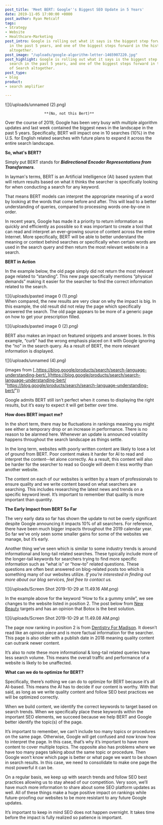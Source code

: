 ```yaml
---
post_title: 'Meet BERT: Google''s Biggest SEO Update in 5 Years'
date: 2019-11-05 17:00:00 +0000
post_author: Ryan Metcalf
tags:
- Strategy
- Website
- Healthcare-Marketing
post_intro: Google is rolling out what it says is the biggest step forward for search
  in the past 5 years, and one of the biggest steps forward in the history of Search
  altogether.
post_image: "/uploads/google-algorithm-letter-1465907220.jpg"
post_highlight: Google is rolling out what it says is the biggest step forward for
  search in the past 5 years, and one of the biggest steps forward in the history
  of Search altogether.
post_type:
- blog
product:
- search amplifier

---
```

![](/uploads/unnamed (2).png)

                      **(No, not this Bert)**

Over the course of 2019, Google has been very busy with multiple algorithm updates and last week contained the biggest news in the landscape in the past 5 years. Specifically, BERT will impact one in 10 searches (10%) in the U.S. for English related searches with future plans to expand it across the entire search landscape.

**So, what's  BERT?**

Simply put BERT stands for **_Bidirectional Encoder Representations from Transformers_**. 

In layman's terms, BERT is an Artificial Intelligence (AI) based system that will return results based on what it thinks the searcher is specifically looking for when conducting a search for any keyword. 

That means BERT models can interpret the appropriate meaning of a word by looking at the words that come before and after. This will lead to a better understanding of queries, compared to processing words one-by-one in order.

In recent years, Google has made it a priority to return information as quickly and efficiently as possible so it was important to create a tool that can read and interpret an ever-growing source of content across the entire Internet. More specifically, BERT will be able to better understand the meaning or context behind searches or specifically when certain words are used in the search query and then return the most relevant website in a search.

**BERT in Action**

In the example below, the old page simply did not return the most relevant page related to “standing”. This new page specifically mentions “physical demands” making it easier for the searcher to find the correct information related to the search.

  
  
![](/uploads/pasted image 0 (1).png)  
When compared, the new results are very clear on why the impact is big. In this example, the old result did not relay the page which specifically answered the search. The old page appears to be more of a generic page on how to get your prescription filled.  
  
  
  
![](/uploads/pasted image 0 (2).png)

BERT also makes an impact on featured snippets and answer boxes. In this example, “curb” had the wrong emphasis placed on it with Google ignoring the “no” in the search query. As a result of BERT, the more relevant information is displayed.

![](/uploads/unnamed (4).png)

(images from [_https://blog.google/products/search/search-language-understanding-bert/_](https://blog.google/products/search/search-language-understanding-bert/ "https://blog.google/products/search/search-language-understanding-bert/"))

Google admits BERT still isn’t perfect when it comes to displaying the right results, but it’s easy to expect it will get better over time.

  
**How does BERT impact me?**

In the short term, there may be fluctuations in rankings meaning you might see either a temporary drop or an increase in performance. There is no reason to be alarmed here. Whenever an update is announced volatility happens throughout the search landscape as things settle.

In the long term, websites with poorly written content are likely to lose a lot of ground from BERT. Poor content makes it harder for AI to read and interpret the content--let alone correctly. As a result, this content will also be harder for the searcher to read so Google will deem it less worthy than another website.

The content on each of our websites is written by a team of professionals to ensure quality and we write content based on what searchers are searching. This includes researching the latest news and trends on a specific keyword level. It’s important to remember that quality is more important than quantity.

**The Early Impact from BERT So Far**

The very early data so far has shown the update to not be overly significant despite Google announcing it impacts 10% of all searchers. For reference, there have been much bigger impacts throughout the 2019 calendar year. So far we’ve only seen some smaller gains for some of the websites we manage, but it’s early.

Another thing we’ve seen which is similar to some industry trends is around informational and long-tail related searches. These typically include more of the longer-tail keywords for searchers trying to find more specific information such as “what is” or “how-to” related questions. These questions are often best answered on blog-related posts too which is something many of our websites utilize. _If you’re interested in finding out more about our blog services, feel free to contact us._

![](/uploads/Screen Shot 2019-10-29 at 11.49.16 AM.png)

In the example above for the keyword “How to fix a gummy smile”, we see changes to the website listed in position 2. The post below from [New Beauty](https://www.newbeauty.com/hottopic/blogpost/11232-botox-cosmetic-nonsurgical-gummy-smile-correction/) targets and has an opinion that Botox is the best solution.

![](/uploads/Screen Shot 2019-10-29 at 11.49.08 AM.png)

The page now ranking in position 2 is from [Dentistry For Madison](https://www.dentistryformadison.com/how-to-fix-a-gummy-smile/). It doesn’t read like an opinion piece and is more factual information for the searcher. This page is also older with a publish date in 2018 meaning quality content can outrank newer content.

It’s also to note these more informational & long-tail related queries have less search volume. This means the overall traffic and performance of a website is likely to be unaffected.

**What can we do to optimize for BERT?**

Specifically, there’s nothing we can do to optimize for BERT because it’s all AI-based. This means the AI has to decide if our content is worthy. With that said, as long as we write quality content and follow SEO best practices we will be optimized correctly.

When we build content, we identify the correct keywords to target based on search trends. When we specifically place these keywords within the important SEO elements, we succeed because we help BERT and Google better identify the topic(s) of the page.

It’s important to remember, we can’t include too many topics or procedures on the same page. Otherwise, Google will get confused and now know how to interpret the page. In this case, that’s why it’s important to have more content to cover multiple topics. The opposite also has problems where we have too many pages talking about the same topic or procedure. Then Google won’t know which page is better or what page we want to be shown in search results. In this case, we need to consolidate to make one page the most powerful it can be.

On a regular basis, we keep up with search trends and follow SEO best practices allowing us to stay ahead of our competition. Very soon, we’ll have much more information to share about some SEO platform updates as well. All of these things make a huge positive impact on rankings while future-proofing our websites to be more resistant to any future Google updates.

It’s important to keep in mind SEO does not happen overnight. It takes time before the impact is fully realized so patience is important.